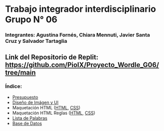 #  Trabajo integrador interdisciplinario Grupo N° 06
### Integrantes: Agustina Fornés, Chiara Mennuti, Javier Santa Cruz y Salvador Tartaglia

## Link del Repositorio de Replit: https://github.com/PioIX/Proyecto_Wordle_G06/tree/main

### Índice:

- <a href="Documentos/Presupuesto.md"> Presupuesto </a>
- <a href="Documentos/UI.md"> Diseño de Imágen y UI </a> 
- Maquetación HTML (<a href="templates html web/index.html">HTML</a>, <a href="templates html web/style.css">CSS</a>)
- Maquetación HTML Reglas (<a href="templates html web/reglas.html">HTML</a>, <a href="templates html web/reglas.css">CSS</a>)
- <a href="Documentos/Lista de palabras.md"> Lista de Palabras</a> 
- <a href="BaseDeDatos/Wordle_BD.db"> Base de Datos</a> 

